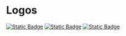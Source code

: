# Logos
[![Static Badge](https://img.shields.io/badge/%E4%BD%9C%E8%80%85-%E6%98%9F%E8%AE%B0-green?logo=github&link=https%3A%2F%2Fgithub.com%2Fstarnotes-xj)](https://github.com/starnotes-xj)
[![Static Badge](https://img.shields.io/badge/%E4%BD%9C%E8%80%85%E9%82%AE%E7%AE%B1-starnotes%40qq.com-green?logo=github)](https://github.com/starnotes-xj)
[![Static Badge](https://img.shields.io/badge/%E4%BD%9C%E8%80%85%E9%82%AE%E7%AE%B1-starnotes%40qq.com-green?logo=github)](https://www.baidu.com/)

